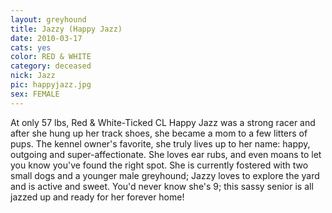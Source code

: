 ```yaml
---
layout: greyhound
title: Jazzy (Happy Jazz)
date: 2010-03-17
cats: yes
color: RED & WHITE
category: deceased
nick: Jazz
pic: happyjazz.jpg
sex: FEMALE
---
```

At only 57 lbs, Red & White-Ticked CL Happy Jazz was a strong racer and after she hung up her track shoes, she became
a mom to a few litters of pups. The kennel owner's favorite, she truly lives up to her name:  happy, outgoing and
super-affectionate.  She loves ear rubs, and even moans to let you know you've found the right spot. She is currently
fostered with two small dogs and a younger male greyhound; Jazzy loves to explore the yard and is active and sweet.
You'd never know she's 9; this sassy senior is all jazzed up and ready for her forever home!
